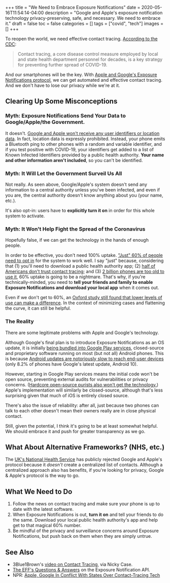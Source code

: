 +++
title = "We Need to Embrace Exposure Notifications"
date = 2020-05-16T11:54:14-04:00
description = "Google and Apple's exposure notification technology privacy-preserving, safe, and necessary. We need to embrace it."
draft = false
toc = false
categories = []
tags = ["covid", "tech"]
images = []
+++

To reopen the world, we need effective contact tracing. [According to the CDC](https://www.cdc.gov/coronavirus/2019-ncov/php/principles-contact-tracing.html):

> Contact tracing, a core disease control measure employed by local and state health department personnel for decades, is a key strategy for preventing further spread of COVID-19.

And our smartphones will be the key. With [Apple and Google's Exposure Notifications protocol](https://www.google.com/covid19/exposurenotifications/), we can get automated and effective contact tracing. And we don't have to lose our privacy while we're at it.

## Clearing Up Some Misconceptions

### Myth: Exposure Notifications Send Your Data to Google/Apple/the Government.

It doesn't. [Google and Apple won't receive any user identifiers or location data](https://covid19-static.cdn-apple.com/applications/covid19/current/static/contact-tracing/pdf/ExposureNotification-FAQv1.1.pdf). In fact, location data is expressly prohibited. Instead, your phone emits a Bluetooth ping to other phones with a random and variable identifier, and if you test positive with COVID-19, your identifiers get added to a list of Known Infected Identifiers provided by a public health authority. **Your name and other information aren't included**, so you can't be identified.

### Myth: It Will Let the Government Surveil Us All

Not really. As seen above, Google/Apple's system doesn't send any information to a central authority unless you've been infected, and even if you are, the central authority doesn't know anything about you (your name, etc.).

It's also opt-in: users have to **explicitly turn it on** in order for this whole system to activate.

### Myth: It Won't Help Fight the Spread of the Coronavirus

Hopefully false, if we can get the technology in the hands of enough people.

In order to be effective, you don't need 100% uptake. ["Just" 60% of people need to opt in](https://www.wsj.com/articles/apps-to-track-the-new-coronavirus-have-an-old-problem-getting-the-downloads-11588115728) for the system to work well. I say "just" because, considering that (1) you'll need to download a public health authority app; (2) [half of Americans don't trust contact tracing](https://arstechnica.com/tech-policy/2020/04/half-of-americans-wont-trust-contact-tracing-apps-new-poll-finds/); and (3) [2 billion phones are too old to use it](https://arstechnica.com/tech-policy/2020/04/2-billion-phones-cannot-use-google-and-apple-contract-tracing-tech/), 60% uptake is going to be a nightmare. That's why, if you're technically-minded, you need to **tell your friends and family to enable Exposure Notifications and download your local app** when it comes out.

Even if we don't get to 60%, an [Oxford study still found that lower levels of use can make a difference](https://www.fastcompany.com/90497860/contact-tracing-apps-are-on-the-way-will-they-help-us-get-back-to-normal). In the context of minimizing cases and flattening the curve, it can still be helpful.

### The Reality

There are some legitimate problems with Apple and Google's technology.

Although Google's final plan is to introduce Exposure Notifications as an OS update, it is initially [being bundled into Google Play services](https://www.forbes.com/sites/davidphelan/2020/05/07/apple-google-exposure-notification-latest-news--will-britains-nhs-u-turn/#37293f17849a), closed-source and proprietary software running on most (but not all) Android phones. This is because [Android updates are notoriously slow to reach end-user devices](https://www.theverge.com/2019/9/4/20847758/google-android-update-problem-pie-q-treble-mainline) (only 8.2% of phones have Google's latest update, Android 10).

However, starting in Google Play services means the initial code won't be open source, preventing external audits for vulnerabilities or privacy concerns. ([Hardcore open-source purists also won't get the technology.](https://github.com/microg/android_packages_apps_GmsCore/issues/1057)) Apple's implementation will similarly be closed-source, although that's less surprising given that much of iOS is entirely closed source.

There's also the issue of reliability: after all, just because two phones can talk to each other doesn't mean their owners really are in close physical contact.

Still, given the potential, I think it's going to be at least somewhat helpful. We should embrace it and push for greater transparency as we go.

## What About Alternative Frameworks? (NHS, etc.)

The [UK's National Health Service](https://www.theguardian.com/technology/2020/apr/16/nhs-in-standoff-with-apple-and-google-over-coronavirus-tracing) has publicly rejected Google and Apple's protocol because it _doesn't_ create a centralized list of contacts. Although a centralized approach also has benefits, if you're looking for privacy, Google & Apple's protocol is the way to go.

## What We Need to Do

1. Follow the news on contact tracing and make sure your phone is up to date with the latest software.
2. When Exposure Notifications is out, **turn it on** and tell your friends to do the same. Download your local public health authority's app and help get to that magical 60% number.
3. Be mindful of the privacy and surveillance concerns around Exposure Notifications, but push back on them when they are simply untrue.

## See Also

- 3Blue1Brown's [video on Contact Tracing](https://www.youtube.com/watch?v=D__UaR5MQao), via Nicky Case.
- [The EFF's Questions & Answers](https://www.eff.org/deeplinks/2020/04/apple-and-googles-covid-19-exposure-notification-api-questions-and-answers) on the Exposure Notification API.
- NPR: [Apple, Google In Conflict With States Over Contact-Tracing Tech](https://www.npr.org/2020/05/13/855096163/apple-and-googles-contact-tracing-technology-raises-privacy-concerns)